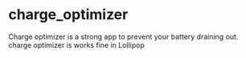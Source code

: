 
# charge_optimizer

Charge optimizer is a strong app to prevent your battery draining out.
charge optimizer is works fine in Lollipop

